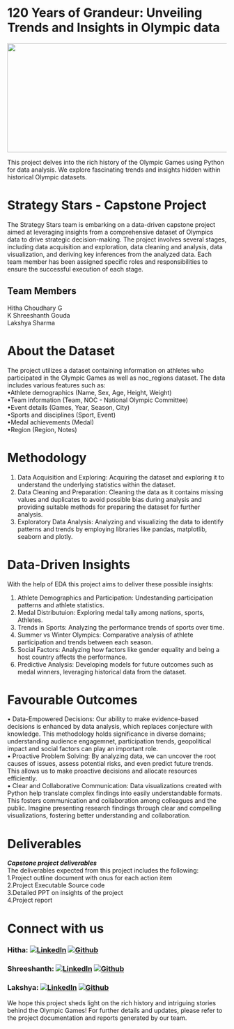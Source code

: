 # 120 Years of Grandeur: Unveiling Trends and Insights in Olympic data  
<p>
<img src= "https://github.com/hithachoudhary/Futurense-Internship-Capstone-Project/assets/128136109/6f3401c7-26a3-43ee-b5e7-7261b4f6f0d9" width="700" height="250">
</p>  
This project delves into the rich history of the Olympic Games using Python for data analysis. We explore fascinating trends and insights hidden within historical Olympic datasets.  

# Strategy Stars - Capstone Project  
The Strategy Stars team is embarking on a data-driven capstone project aimed at leveraging insights from a comprehensive dataset of Olympics data to drive strategic decision-making. The project involves several stages, including data acquisition and exploration, data cleaning and analysis, data visualization, and deriving key inferences from the analyzed data. Each team member has been assigned specific roles and responsibilities to ensure the successful execution of each stage.    

## Team Members    
Hitha Choudhary G     
K Shreeshanth Gouda    
Lakshya Sharma    

# About the Dataset  
The project utilizes a dataset containing information on athletes who participated in the Olympic Games as well as noc_regions dataset. The data includes various features such as:  
•Athlete demographics (Name, Sex, Age, Height, Weight)    
•Team information (Team, NOC - National Olympic Committee)    
•Event details (Games, Year, Season, City)    
•Sports and disciplines (Sport, Event)    
•Medal achievements (Medal)    
•Region (Region, Notes)

# Methodology  
1. Data Acquisition and Exploring: Acquiring the dataset and exploring it to understand the underlying statistics within the dataset.
2. Data Cleaning and Preparation: Cleaning the data as it contains missing values and duplicates to avoid possible bias during analysis and providing suitable methods for preparing the dataset for further analysis.
3. Exploratory Data Analysis: Analyzing and visualizing the data to identify patterns and trends by employing libraries like pandas, matplotlib, seaborn and plotly.

# Data-Driven Insights   
With the help of EDA this project aims to deliver these possible insights:  
  1. Athlete Demographics and Participation: Undestanding participation patterns and athlete statistics.    
  2. Medal Distributuion: Exploring medal tally among nations, sports, Athletes.    
  3. Trends in Sports: Analyzing the performance trends of sports over time.  
  4. Summer vs Winter Olympics: Comparative analysis of athlete participation and trends between each season.  
  5. Social Factors: Analyzing how factors like gender equality and being a host country affects the performance.  
  6. Predictive Analysis: Developing models for future outcomes such as medal winners, leveraging historical data from the dataset.  

# Favourable Outcomes  
• Data-Empowered Decisions: Our ability to make evidence-based decisions is enhanced by data analysis, which replaces conjecture with knowledge. This methodology holds significance in diverse domains; understanding audience engagemnet, participation trends, geopolitical impact and social factors can play an important role.  
• Proactive Problem Solving: By analyzing data, we can uncover the root causes of issues, assess potential risks, and even predict future trends. This allows us to make proactive decisions and allocate resources efficiently.  
• Clear and Collaborative Communication: Data visualizations created with Python help translate complex findings into easily understandable formats. This fosters communication and collaboration among colleagues and the public. Imagine presenting research findings through clear and compelling visualizations, fostering better understanding and collaboration.  

# Deliverables  
***Capstone project deliverables***    
The deliverables expected from this project includes the following:  
1.Project outline document with onus for each action item  
2.Project Executable Source code  
3.Detailed PPT on insights of the project  
4.Project report  

# Connect with us  
### Hitha:  [![LinkedIn](https://skillicons.dev/icons?i=linkedin)](https://www.linkedin.com/in/hitha-choudhary-g-7345372a3/)  [![Github](https://skillicons.dev/icons?i=github)](https://github.com/hithachoudhary)      
### Shreeshanth:  [![LinkedIn](https://skillicons.dev/icons?i=linkedin)](https://www.linkedin.com/in/k-shreesanth-gouda-654537253/)  [![Github](https://skillicons.dev/icons?i=github)](https://github.com/shreeshnath)      
### Lakshya:  [![LinkedIn](https://skillicons.dev/icons?i=linkedin)](https://www.linkedin.com/in/lakshyasharma97/)  [![Github](https://skillicons.dev/icons?i=github)](https://github.com/Lakshya-Sharma97)  

We hope this project sheds light on the rich history and intriguing stories behind the Olympic Games! For further details and updates, please refer to the project documentation and reports generated by our team.   
